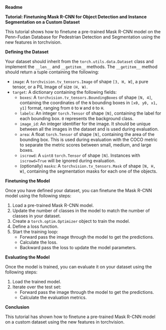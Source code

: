 **Readme**

**Tutorial: Finetuning Mask R-CNN for Object Detection and Instance Segmentation on a Custom Dataset**

This tutorial shows how to finetune a pre-trained Mask R-CNN model on the Penn-Fudan Database for Pedestrian Detection and Segmentation using the new features in torchvision.

**Defining the Dataset**

Your dataset should inherit from the `torch.utils.data.Dataset` class and implement the `__len__` and `__getitem__` methods. The `__getitem__` method should return a tuple containing the following:

* `image`: A `torchvision.tv_tensors.Image` of shape `[3, H, W]`, a pure tensor, or a PIL Image of size `(H, W)`.
* `target`: A dictionary containing the following fields:
    * `boxes`: A `torchvision.tv_tensors.BoundingBoxes` of shape `[N, 4]`, containing the coordinates of the `N` bounding boxes in `[x0, y0, x1, y1]` format, ranging from `0` to `W` and `0` to `H`.
    * `labels`: An integer `torch.Tensor` of shape `[N]`, containing the label for each bounding box. `0` represents the background class.
    * `image_id`: An integer identifier for the image. It should be unique between all the images in the dataset and is used during evaluation.
    * `area`: A float `torch.Tensor` of shape `[N]`, containing the area of the bounding box. This is used during evaluation with the COCO metric to separate the metric scores between small, medium, and large boxes.
    * `iscrowd`: A `uint8` `torch.Tensor` of shape `[N]`. Instances with `iscrowd=True` will be ignored during evaluation.
    * (optionally) `masks`: A `torchvision.tv_tensors.Mask` of shape `[N, H, W]`, containing the segmentation masks for each one of the objects.

**Finetuning the Model**

Once you have defined your dataset, you can finetune the Mask R-CNN model using the following steps:

1. Load a pre-trained Mask R-CNN model.
2. Update the number of classes in the model to match the number of classes in your dataset.
3. Create a `torch.optim.Optimizer` object to train the model.
4. Define a loss function.
5. Start the training loop:
    * Forward pass the image through the model to get the predictions.
    * Calculate the loss.
    * Backward pass the loss to update the model parameters.

**Evaluating the Model**

Once the model is trained, you can evaluate it on your dataset using the following steps:

1. Load the trained model.
2. Iterate over the test set:
    * Forward pass the image through the model to get the predictions.
    * Calculate the evaluation metrics.

**Conclusion**

This tutorial has shown how to finetune a pre-trained Mask R-CNN model on a custom dataset using the new features in torchvision.